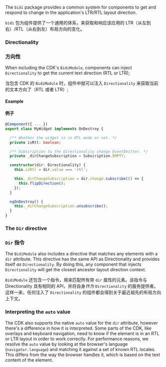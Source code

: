 The `bidi` package provides a common system for components to get and respond to change in the
application's LTR/RTL layout direction.

`bidi` 包为组件提供了一个通用的体系，来获取和响应该应用的 LTR（从左到右）/RTL（从右到左）布局方向的变化。

### Directionality

### 方向性
When including the CDK's `BidiModule`, components can inject `Directionality` to get the current
text direction (RTL or LTR);

当包含 CDK 的 `BidiModule` 时，组件中就可以注入 `Directionality` 来获取当前的文本方向了（RTL 或者 LTR）;

#### Example

#### 例子

```ts
@Component({ ... })
export class MyWidget implements OnDestroy {

  /** Whether the widget is in RTL mode or not. */
  private isRtl: boolean;

  /** Subscription to the Directionality change EventEmitter. */
  private _dirChangeSubscription = Subscription.EMPTY;

  constructor(dir: Directionality) {
    this.isRtl = dir.value === 'rtl';

    this._dirChangeSubscription = dir.change.subscribe(() => {
      this.flipDirection();
    });
  }

  ngOnDestroy() {
    this._dirChangeSubscription.unsubscribe();
  }
}
```

### The `Dir` directive

### `Dir` 指令

The `BidiModule` also includes a directive that matches any elements with a `dir` attribute. This
directive has the same API as Directionality and provides itself _as_ `Directionality`. By doing
this, any component that injects `Directionality` will get the closest ancestor layout direction
context.

`BidiModule` 还包含一个指令，用来匹配所有带 `dir` 属性的元素。该指令与 Directionality 具有相同的 API，并将自身*作为* `Directionality` 的服务提供者。这样一来，任何注入了 `Directionality` 的组件都会得到关于最近祖先的布局方向上下文。

### Interpreting the `auto` value
The CDK also supports the native `auto` value for the `dir` attribute, however there's a difference
in how it is interpreted. Some parts of the CDK, like overlays and keyboard navigation, need to know
if the element is in an RTL or LTR layout in order to work correctly. For performance reasons, we
resolve the `auto` value by looking at the browser's language (`navigator.language`) and matching
it against a set of known RTL locales. This differs from the way the browser handles it, which is
based on the text content of the element.
